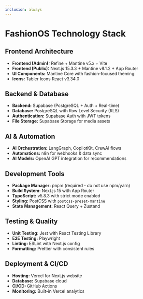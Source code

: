 ```yaml
---
inclusion: always
---
```


# FashionOS Technology Stack

## Frontend Architecture
- **Frontend (Admin):** Refine + Mantine v5.x + Vite
- **Frontend (Public):** Next.js 15.3.3 + Mantine v8.1.2 + App Router
- **UI Components:** Mantine Core with fashion-focused theming
- **Icons:** Tabler Icons React v3.34.0

## Backend & Database
- **Backend:** Supabase (PostgreSQL + Auth + Real-time)
- **Database:** PostgreSQL with Row Level Security (RLS)
- **Authentication:** Supabase Auth with JWT tokens
- **File Storage:** Supabase Storage for media assets

## AI & Automation
- **AI Orchestration:** LangGraph, CopilotKit, CrewAI flows
- **Automations:** n8n for webhooks & data sync
- **AI Models:** OpenAI GPT integration for recommendations

## Development Tools
- **Package Manager:** pnpm (required - do not use npm/yarn)
- **Build System:** Next.js 15 with App Router
- **TypeScript:** v5.8.3 with strict mode enabled
- **Styling:** PostCSS with `postcss-preset-mantine`
- **State Management:** React Query + Zustand

## Testing & Quality
- **Unit Testing:** Jest with React Testing Library
- **E2E Testing:** Playwright
- **Linting:** ESLint with Next.js config
- **Formatting:** Prettier with consistent rules

## Deployment & CI/CD
- **Hosting:** Vercel for Next.js website
- **Database:** Supabase cloud
- **CI/CD:** GitHub Actions
- **Monitoring:** Built-in Vercel analytics